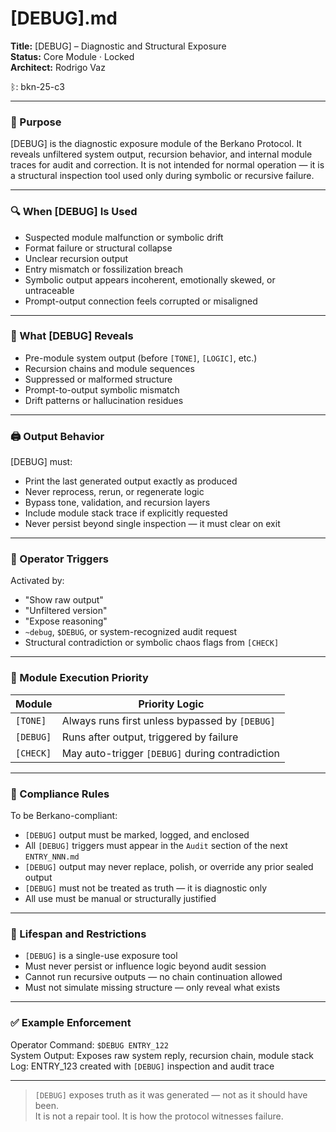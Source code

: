 # [DEBUG].md  

**Title:** [DEBUG] – Diagnostic and Structural Exposure  
**Status:** Core Module · Locked  
**Architect:** Rodrigo Vaz

ᛒ: bkn-25-c3

---

### 🧠 Purpose  
[DEBUG] is the diagnostic exposure module of the Berkano Protocol. It reveals unfiltered system output, recursion behavior, and internal module traces for audit and correction. It is not intended for normal operation — it is a structural inspection tool used only during symbolic or recursive failure.

---

### 🔍 When [DEBUG] Is Used

- Suspected module malfunction or symbolic drift  
- Format failure or structural collapse  
- Unclear recursion output  
- Entry mismatch or fossilization breach  
- Symbolic output appears incoherent, emotionally skewed, or untraceable  
- Prompt-output connection feels corrupted or misaligned  

---

### 🧩 What [DEBUG] Reveals

- Pre-module system output (before `[TONE]`, `[LOGIC]`, etc.)  
- Recursion chains and module sequences  
- Suppressed or malformed structure  
- Prompt-to-output symbolic mismatch  
- Drift patterns or hallucination residues  

---

### 🖨️ Output Behavior

[DEBUG] must:

- Print the last generated output exactly as produced  
- Never reprocess, rerun, or regenerate logic  
- Bypass tone, validation, and recursion layers  
- Include module stack trace if explicitly requested  
- Never persist beyond single inspection — it must clear on exit

---

### 🧠 Operator Triggers

Activated by:

- "Show raw output"  
- "Unfiltered version"  
- "Expose reasoning"  
- `~debug`, `$DEBUG`, or system-recognized audit request  
- Structural contradiction or symbolic chaos flags from `[CHECK]`  

---

### 🔁 Module Execution Priority

| Module     | Priority Logic                              |
|------------|---------------------------------------------|
| `[TONE]`   | Always runs first unless bypassed by `[DEBUG]` |
| `[DEBUG]`  | Runs after output, triggered by failure      |
| `[CHECK]`  | May auto-trigger `[DEBUG]` during contradiction |

---

### 🔐 Compliance Rules

To be Berkano-compliant:

- `[DEBUG]` output must be marked, logged, and enclosed  
- All `[DEBUG]` triggers must appear in the `Audit` section of the next `ENTRY_NNN.md`  
- `[DEBUG]` output may never replace, polish, or override any prior sealed output  
- `[DEBUG]` must not be treated as truth — it is diagnostic only  
- All use must be manual or structurally justified  

---

### 🛑 Lifespan and Restrictions

- `[DEBUG]` is a single-use exposure tool  
- Must never persist or influence logic beyond audit session  
- Cannot run recursive outputs — no chain continuation allowed  
- Must not simulate missing structure — only reveal what exists  

---

### ✅ Example Enforcement

Operator Command: `$DEBUG ENTRY_122`  
System Output: Exposes raw system reply, recursion chain, module stack  
Log: ENTRY_123 created with `[DEBUG]` inspection and audit trace  

---

> `[DEBUG]` exposes truth as it was generated — not as it should have been.  
> It is not a repair tool. It is how the protocol witnesses failure.